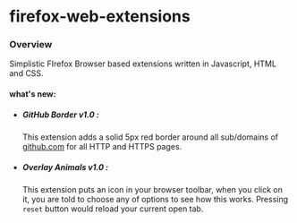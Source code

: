 # firefox-web-extensions
### Overview

Simplistic FIrefox Browser based extensions written in Javascript, HTML and CSS.

#### what's new:
- ##### GitHub Border v1.0 :
    This extension adds a solid 5px red border around all sub/domains of [github.com](github.com) for all HTTP and HTTPS pages.
    
- ##### Overlay Animals v1.0 :
    This extension puts an icon in your browser toolbar, when you click on it, you are told to choose any of options to see how this works. Pressing `reset` button would reload your current open tab.